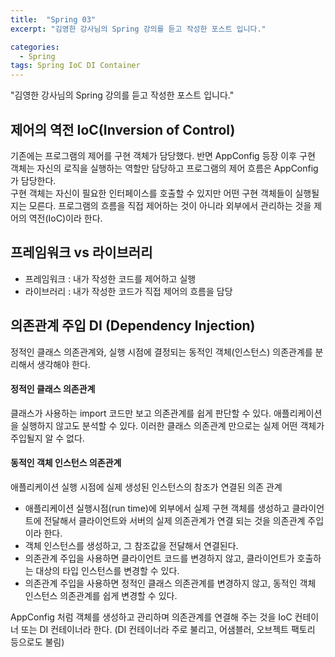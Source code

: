```yaml
---
title:  "Spring 03"
excerpt: "김영한 강사님의 Spring 강의를 듣고 작성한 포스트 입니다."

categories:
  - Spring
tags: Spring IoC DI Container
---
```


"김영한 강사님의 Spring 강의를 듣고 작성한 포스트 입니다."

## 제어의 역전 IoC(Inversion of Control)
기존에는 프로그램의 제어를 구현 객체가 담당했다. 반면 AppConfig 등장 이후 구현 객체는 자신의 로직을 실행하는 역할만 담당하고 프로그램의 제어 흐름은 AppConfig가 담당한다.  
구현 객체는 자신이 필요한 인터페이스를 호출할 수 있지만 어떤 구현 객체들이 실행될지는 모른다.
프로그램의 흐름을 직접 제어하는 것이 아니라 외부에서 관리하는 것을 제어의 역전(IoC)이라 한다.

## 프레임워크 vs 라이브러리
- 프레임워크 : 내가 작성한 코드를 제어하고 실행
- 라이브러리 : 내가 작성한 코드가 직접 제어의 흐름을 담당

## 의존관계 주입 DI (Dependency Injection)
정적인 클래스 의존관계와, 실행 시점에 결정되는 동적인 객체(인스턴스) 의존관계를 분리해서 생각해야 한다.
#### 정적인 클래스 의존관계
클래스가 사용하는 import 코드만 보고 의존관계를 쉽게 판단할 수 있다. 애플리케이션을 실행하지 않고도 분석할 수 있다. 이러한 클래스 의존관계 만으로는 실제 어떤 객체가 주입될지 알 수 없다.
#### 동적인 객체 인스턴스 의존관계
애플리케이션 실행 시점에 실제 생성된 인스턴스의 참조가 연결된 의존 관계

- 애플리케이션 실행시점(run time)에 외부에서 실제 구현 객체를 생성하고 클라이언트에 전달해서 클라이언트와 서버의 실제 의존관계가 연결 되는 것을 의존관계 주입이라 한다.
- 객체 인스턴스를 생성하고, 그 참조값을 전달해서 연결된다.
- 의존관계 주입을 사용하면 클라이언트 코드를 변경하지 않고, 클라이언트가 호출하는 대상의 타입 인스턴스를 변경할 수 있다.
- 의존관계 주입을 사용하면 정적인 클래스 의존관계를 변경하지 않고, 동적인 객체 인스턴스 의존관계를 쉽게 변경할 수 있다.

AppConfig 처럼 객체를 생성하고 관리하며 의존관계를 연결해 주는 것을 IoC 컨테이너 또는 DI 컨테이너라 한다.
(DI 컨테이너라 주로 불리고, 어샘블러, 오브젝트 팩토리 등으로도 불림)
